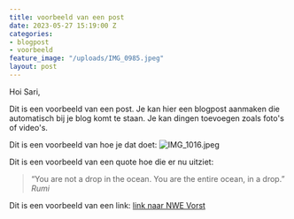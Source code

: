 ```yaml
---
title: voorbeeld van een post
date: 2023-05-27 15:19:00 Z
categories:
- blogpost
- voorbeeld
feature_image: "/uploads/IMG_0985.jpeg"
layout: post
---
```


Hoi Sari, 

Dit is een voorbeeld van een post. Je kan hier een blogpost aanmaken die automatisch bij je blog komt te staan. Je kan dingen toevoegen zoals foto's of video's. 

Dit is een voorbeeld van hoe je dat doet:
![IMG_1016.jpeg](/uploads/IMG_1016.jpeg)

Dit is een voorbeeld van een quote hoe die er nu uitziet:
> “You are not a drop in the ocean. You are the entire ocean, in a drop.”
*Rumi*


Dit is een voorbeeld van een link:
[link naar NWE Vorst](https://denieuwevorst.nl/programma/)

